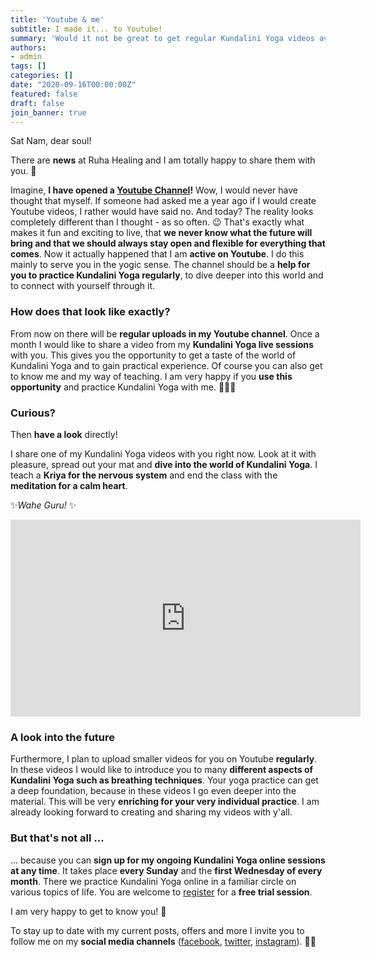 ```yaml
---
title: 'Youtube & me'
subtitle: I made it... to Youtube!
summary: 'Would it not be great to get regular Kundalini Yoga videos available on Youtube? That is exactly what I thought... so I finally realized it.'
authors: 
- admin
tags: []
categories: []
date: "2020-09-16T00:00:00Z"
featured: false
draft: false
join_banner: true
---
```


Sat Nam, dear soul!

There are **news** at Ruha Healing and I am totally happy to share them with you. 🤗 

Imagine, **I have opened a [Youtube Channel](https://www.youtube.com/channel/UCjR4h8QUBW_gUnXkfbEdKQA)!** 
Wow, I would never have thought that myself. If someone had asked me a year ago if I would create Youtube videos, I rather would have said no. And today? The reality looks completely different than I thought - as so often. 😉 That's exactly what makes it fun and exciting to live, that **we never know what the future will bring and that we should always stay open and flexible for everything that comes**. 
Now it actually happened that I am **active on Youtube**. I do this mainly to serve you in the yogic sense. The channel should be a **help for you to practice Kundalini Yoga regularly**, to dive deeper into this world and to connect with yourself through it. 

### How does that look like exactly?

From now on there will be **regular uploads in my Youtube channel**. Once a month I would like to share a video from my **Kundalini Yoga live sessions** with you. This gives you the opportunity to get a taste of the world of Kundalini Yoga and to gain practical experience. Of course you can also get to know me and my way of teaching. 
I am very happy if you **use this opportunity** and practice Kundalini Yoga with me. 🧘🏽‍♂️

### Curious?

Then **have a look** directly!

I share one of my Kundalini Yoga videos with you right now. Look at it with pleasure, spread out your mat and **dive into the world of Kundalini Yoga**. I teach a **Kriya for the nervous system** and end the class with the **meditation for a calm heart**. 

✨*Wahe Guru!* ✨

<iframe width="560" height="315" src="https://www.youtube.com/embed/OIsdRLjWaMI" frameborder="0" allow="accelerometer; autoplay; encrypted-media; gyroscope; picture-in-picture" allowfullscreen></iframe>

### A look into the future

Furthermore, I plan to upload smaller videos for you on Youtube **regularly**. In these videos I would like to introduce you to many **different aspects of Kundalini Yoga such as breathing techniques**. Your yoga practice can get a deep foundation, because in these videos I go even deeper into the material. This will be very **enriching for your very individual practice**. I am already looking forward to creating and sharing my videos with y'all. 

### But that's not all ...

... because you can **sign up for my ongoing Kundalini Yoga online sessions at any time**. It takes place **every Sunday** and the **first Wednesday of every month**. There we practice Kundalini Yoga online in a familiar circle on various topics of life. You are welcome to [register](https://ruhahealing.com/#next_sessions) for a **free trial session**. 

I am very happy to get to know you! 🥰

To stay up to date with my current posts, offers and more I invite you to follow me on my **social media channels** ([facebook](https://www.facebook.com/ruhahealing), [twitter](https://twitter.com/ruhahealing), [instagram](https://www.instagram.com/ruhahealing)). 🙏🏽
